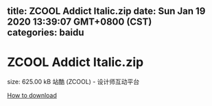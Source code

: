 
title: ZCOOL Addict Italic.zip
date: Sun Jan 19 2020 13:39:07 GMT+0800 (CST)    
categories: baidu
---

# ZCOOL Addict Italic.zip
size: 625.00 kB
 站酷 (ZCOOL) - 设计师互动平台
 

[How to download](https://bpcam.bemobtrk.com/go/2ceec3aa-1ca2-46d6-b9ff-aaa5c184517c?jno=4162)